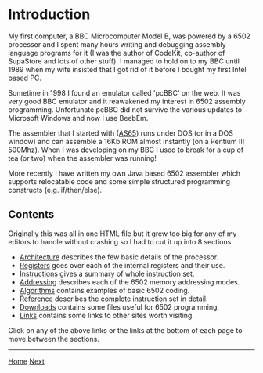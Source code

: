 # Introduction
My first computer, a BBC Microcomputer Model B, was powered by a 6502 processor and I spent many hours writing and debugging assembly language programs for it (I was the author of CodeKit, co-author of SupaStore and lots of other stuff). I managed to hold on to my BBC until 1989 when my wife insisted that I got rid of it before I bought my first Intel based PC.

Sometime in 1998 I found an emulator called 'pcBBC' on the web. It was very good BBC emulator and it reawakened my interest in 6502 assembly programming. Unfortunate pcBBC did not survive the various updates to Microsoft Windows and now I use BeebEm.

The assembler that I started with ([AS65](https://web.archive.org/web/20210727210256/http://obelisk.me.uk/6502/downloads.html#tools)) runs under DOS (or in a DOS window) and can assemble a 16Kb ROM almost instantly (on a Pentium III 500Mhz). When I was developing on my BBC I used to break for a cup of tea (or two) when the assembler was running!

More recently I have written my own Java based 6502 assembler which supports relocatable code and some simple structured programming constructs (e.g. if/then/else).

## Contents
Originally this was all in one HTML file but it grew too big for any of my editors to handle without crashing so I had to cut it up into 8 sections.</p>

- <a href="./architecture.html">Architecture</a> describes the few basic details of the processor.</li>
- <a href="./registers.html">Registers</a> goes over each of the internal registers and their use.</li>
- <a href="./instructions.html">Instructions</a> gives a summary of whole instruction set.</li>
- <a href="#">Addressing</a> describes each of the 6502 memory addressing modes.</li>
- <a href="#">Algorithms</a> contains examples of basic 6502 coding.</li>
- <a href="#">Reference</a> describes the complete instruction set in detail.</li>
- <a href="#">Downloads</a> contains some files useful for 6502 programming.</li>
- <a href="#">Links</a> contains some links to other sites worth visiting.</li>

Click on any of the above links or the links at the bottom of each page to move between the sections.

---

<a href="/6502/">Home</a>
<a href="./architecture.html">Next</a>
